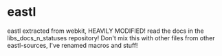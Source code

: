 eastl
=====

eastl extracted from webkit, HEAVILY MODIFIED! read the docs in the libs_docs_n_statuses repository!
Don't mix this with other files from other eastl-sources, I've renamed macros and stuff!
